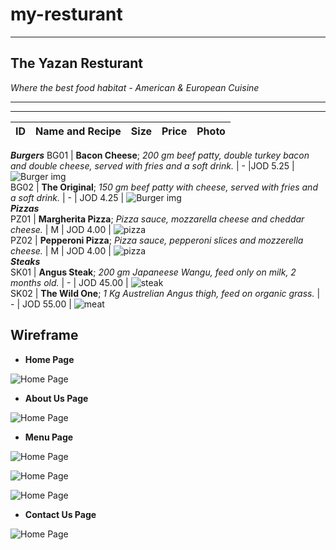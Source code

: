 # my-resturant
---
## **The Yazan Resturant**  
_Where the best food habitat - American & European Cuisine_

---
---


ID | Name and Recipe | Size |Price | Photo |  
--- | --- | --- | --- | ---  
_**Burgers**_
BG01 | **Bacon Cheese**; _200 gm beef patty, double turkey bacon and double cheese, served with fries and a soft drink._ | - |JOD 5.25 | ![Burger img](https://images.deliveryhero.io/image/talabat/Menuitems/%D8%A8%D9%8A%D9%83%D9%86_%D8%AA%D8%B4%D9%8A%D8%B2_%D8%A8%D8%B1%D8%AC%D8%B1637813012916292613.jpg?width=172&amp;height=172)  
BG02 | **The Original**; _150 gm beef patty with cheese, served with fries and a soft drink._ | - | JOD 4.25 | ![Burger img](https://images.deliveryhero.io/image/talabat/Menuitems/%D8%A7%D9%88%D8%B1%D9%8A%D8%AC%D9%8A%D9%86%D8%A7%D9%84_%D8%A8%D8%B1%D8%AC%D8%B1637813012749901519.jpg?width=172&amp;height=172)  
_**Pizzas**_  
PZ01 | **Margherita Pizza**; _Pizza sauce, mozzarella cheese and cheddar cheese._ | M | JOD 4.00 | ![pizza](https://images.deliveryhero.io/image/talabat/Menuitems/mmw_637822802171751929?width=172&amp;height=172)  
PZ02 | **Pepperoni Pizza**; _Pizza sauce, pepperoni slices and mozzerella cheese._ | M | JOD 4.00 | ![pizza](https://images.deliveryhero.io/image/talabat/Menuitems/mmw_637822804684633506?width=172&amp;height=172)  
_**Steaks**_  
SK01 | **Angus Steak**; _200 gm Japaneese Wangu, feed only on milk, 2 months old._ | - | JOD 45.00 | ![steak](https://images.deliveryhero.io/image/talabat/Menuitems/blob_637602187028731863?width=172&amp;height=172)  
SK02 | **The Wild One**; _1 Kg Austrelian Angus thigh, feed on organic grass._ | - | JOD 55.00 | ![meat](https://images.deliveryhero.io/image/talabat/Menuitems/blob_637602184669337840?width=172&amp;height=172)  

## **Wireframe**

* **Home Page**

![Home Page](./wireframe-photos/home-page.PNG)

* **About Us Page**

![Home Page](./wireframe-photos/about-page.PNG)

* **Menu Page**

![Home Page](./wireframe-photos/menu-page-1.PNG)

![Home Page](./wireframe-photos/menu-page-2.PNG)

![Home Page](./wireframe-photos/menu-page-3.PNG)

* **Contact Us Page**

![Home Page](./wireframe-photos/contact-page.PNG)
